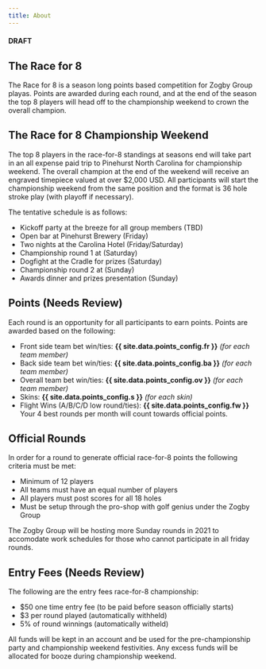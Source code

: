 ```yaml
---
title: About
---
```

#### DRAFT

## The Race for 8

The Race for 8 is a season long points based competition for Zogby Group playas.
Points are awarded during each round, and at the end of the season the top 8 players
will head off to the championship weekend to crown the overall champion.

## The Race for 8 Championship Weekend
The top 8 players in the race-for-8 standings at seasons end will take part in an all expense 
paid trip to Pinehurst North Carolina for championship weekend. The overall champion at the end
of the weekend will receive an engraved timepiece valued at over $2,000 USD.  All participants will
start the championship weekend from the same position and the format is 36 hole stroke play (with playoff if necessary).

The tentative schedule is as follows:
- Kickoff party at the breeze for all group members (TBD)
- Open bar at Pinehurst Brewery (Friday)
- Two nights at the Carolina Hotel (Friday/Saturday)
- Championship round 1 at <TBD> (Saturday)
- Dogfight at the Cradle for prizes (Saturday)
- Championship round 2 at <TBD> (Sunday)
- Awards dinner and prizes presentation (Sunday)

## Points  (Needs Review)
Each round is an opportunity for all participants to earn points. 
Points are awarded based on the following:
- Front side team bet win/ties: **{{ site.data.points_config.fr }}** *(for each team member)*
- Back side team bet win/ties: **{{ site.data.points_config.ba }}** *(for each team member)*
- Overall team bet win/ties: **{{ site.data.points_config.ov }}** *(for each team member)*
- Skins: **{{ site.data.points_config.s }}** *(for each skin)*
- Flight Wins (A/B/C/D low round/ties): **{{ site.data.points_config.fw }}**
Your 4 best rounds per month will count towards official points.

## Official Rounds
In order for a round to generate official race-for-8 points the following criteria must be met:

- Minimum of 12 players
- All teams must have an equal number of players
- All players must post scores for all 18 holes
- Must be setup through the pro-shop with golf genius under the Zogby Group

The Zogby Group will be hosting more Sunday rounds in 2021 to accomodate work schedules for those who cannot
participate in all friday rounds.

## Entry Fees  (Needs Review)
The following are the entry fees race-for-8 championship:
- $50 one time entry fee (to be paid before season officially starts)
- $3 per round played (automatically withheld)
- 5% of round winnings (automatically witheld)

All funds will be kept in an account and be used for the pre-championship party and championship weekend festivities.
Any excess funds will be allocated for booze during championship weekend.
